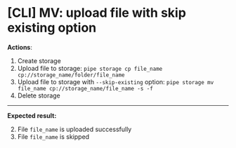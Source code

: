 # [CLI] MV: upload file with skip existing option

**Actions**:
1.  Create storage
2.  Upload file to storage: `pipe storage cp file_name cp://storage_name/folder/file_name`
3.	Upload file to storage with `--skip-existing` option: `pipe storage mv file_name cp://storage_name/file_name -s -f`
4.  Delete storage

***
**Expected result:**

2.	File `file_name` is uploaded successfully 
3.	File `file_name` is skipped